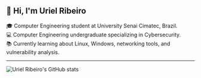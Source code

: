 ## 👋 Hi, I'm Uriel Ribeiro

🎓 Computer Engineering student at University Senai Cimatec, Brazil.  
💻 Computer Engineering undergraduate specializing in Cybersecurity.  
📚 Currently learning about Linux, Windows, networking tools, and vulnerability analysis.  

---

![Uriel Ribeiro's GitHub stats](https://github-readme-stats.vercel.app/api?username=UrielHRO&show_icons=true&theme=radical)
